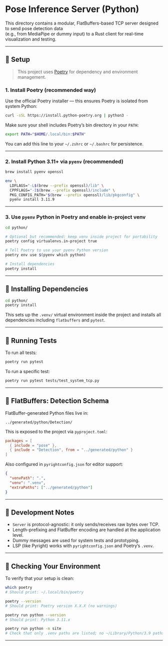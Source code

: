 # Pose Inference Server (Python)

This directory contains a modular, FlatBuffers-based TCP server designed to send pose detection data  
(e.g., from MediaPipe or dummy input) to a Rust client for real-time visualization and testing.

---

## 🚀 Setup

> This project uses [Poetry](https://python-poetry.org/) for dependency and environment management.

### 1. Install Poetry (recommended way)

Use the official Poetry installer — this ensures Poetry is isolated from system Python:

```bash
curl -sSL https://install.python-poetry.org | python3 -
```

Make sure your shell includes Poetry’s bin directory in your `PATH`:

```bash
export PATH="$HOME/.local/bin:$PATH"
```

You can add this line to your `~/.zshrc` or `~/.bashrc` for persistence.

---

### 2. Install Python 3.11+ via `pyenv` (recommended)

```bash
brew install pyenv openssl

env \
  LDFLAGS="-L$(brew --prefix openssl)/lib" \
  CPPFLAGS="-I$(brew --prefix openssl)/include" \
  PKG_CONFIG_PATH="$(brew --prefix openssl)/lib/pkgconfig" \
  pyenv install 3.11.9
```

---

### 3. Use `pyenv` Python in Poetry and enable in-project venv

```bash
cd python/

# Optional but recommended: keep venv inside project for portability
poetry config virtualenvs.in-project true

# Tell Poetry to use your pyenv Python version
poetry env use $(pyenv which python)

# Install dependencies
poetry install
```

---

## 🔧 Installing Dependencies

```bash
cd python/
poetry install
```

This sets up the `.venv/` virtual environment inside the project and installs all dependencies including `flatbuffers` and `pytest`.

---

## 🧪 Running Tests

To run all tests:

```bash
poetry run pytest
```

To run a specific test:

```bash
poetry run pytest tests/test_system_tcp.py
```

---

## 📡 FlatBuffers: Detection Schema

FlatBuffer-generated Python files live in:

```
../generated/python/Detection/
```

This is exposed to the project via `pyproject.toml`:

```toml
packages = [
  { include = "pose" },
  { include = "Detection", from = "../generated/python" }
]
```

Also configured in `pyrightconfig.json` for editor support:

```json
{
  "venvPath": ".",
  "venv": ".venv",
  "extraPaths": ["../generated/python"]
}
```

---

## 🧠 Development Notes

- `Server` is protocol-agnostic: it only sends/receives raw bytes over TCP.
- Length-prefixing and FlatBuffer encoding are handled at the application level.
- Dummy messages are used for system tests and prototyping.
- LSP (like Pyright) works with `pyrightconfig.json` and Poetry’s `.venv`.

---

## 🐍 Checking Your Environment

To verify that your setup is clean:

```bash
which poetry
# Should print: ~/.local/bin/poetry

poetry --version
# Should print: Poetry version X.X.X (no warnings)

poetry run python --version
# Should print: Python 3.11.x

poetry run python -m site
# Check that only .venv paths are listed; no ~/Library/Python/3.9 paths
```

---


